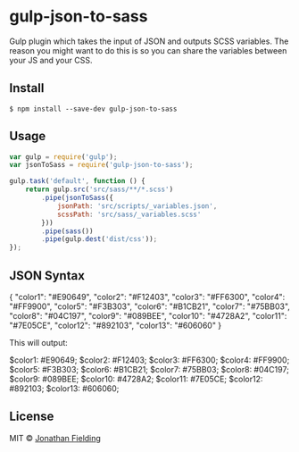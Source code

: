 # gulp-json-to-sass

Gulp plugin which takes the input of JSON and outputs SCSS variables. The reason you might want to do this is so you can share the variables between your JS and your CSS.

## Install

```
$ npm install --save-dev gulp-json-to-sass
```

## Usage

```js
var gulp = require('gulp');
var jsonToSass = require('gulp-json-to-sass');

gulp.task('default', function () {
	return gulp.src('src/sass/**/*.scss')
		.pipe(jsonToSass({
            jsonPath: 'src/scripts/_variables.json',
            scssPath: 'src/sass/_variables.scss'
        }))
        .pipe(sass())
		.pipe(gulp.dest('dist/css'));
});
```


## JSON Syntax

{
	"color1": "#E90649",
	"color2": "#F12403",
	"color3": "#FF6300",
	"color4": "#FF9900",
	"color5": "#F3B303",
	"color6": "#B1CB21",
	"color7": "#75BB03",
	"color8": "#04C197",
	"color9": "#089BEE",
	"color10": "#4728A2",
	"color11": "#7E05CE",
	"color12": "#892103",
	"color13": "#606060"
}

This will output:

$color1: #E90649;
$color2: #F12403;
$color3: #FF6300;
$color4: #FF9900;
$color5: #F3B303;
$color6: #B1CB21;
$color7: #75BB03;
$color8: #04C197;
$color9: #089BEE;
$color10: #4728A2;
$color11: #7E05CE;
$color12: #892103;
$color13: #606060;

## License

MIT © [Jonathan Fielding](https://jonathanfielding.com)
